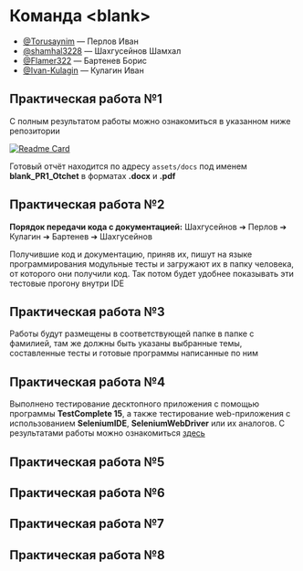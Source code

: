 # Команда \<blank\>

- [@Torusaynim](https://github.com/Torusaynim) — Перлов Иван
- [@shamhal3228](https://github.com/shamhal3228) — Шахгусейнов Шамхал
- [@Flamer322](https://github.com/Flamer322) — Бартенев Борис
- [@Ivan-Kulagin](https://github.com/Ivan-Kulagin) — Кулагин Иван

## Практическая работа №1

С полным результатом работы можно ознакомиться в указанном ниже репозитории

[![Readme Card](https://github-readme-stats.vercel.app/api/pin/?username=torusaynim&repo=resonance-cascade&theme=graywhite)](https://github.com/Torusaynim/Resonance-Cascade)

Готовый отчёт находится по адресу `assets/docs` под именем **blank_PR1_Otchet** в форматах **.docx** и **.pdf**

## Практическая работа №2

**Порядок передачи кода с документацией:** Шахгусейнов ➔ Перлов ➔ Кулагин ➔ Бартенев ➔ Шахгусейнов

Получившие код и документацию, приняв их, пишут на языке программирования модульные тесты и загружают их в папку человека, от которого они получили код. Так потом будет удобнее показывать эти тестовые прогону внутри IDE

## Практическая работа №3

Работы будут размещены в соответствующей папке в папке с фамилией, там же должны быть указаны выбранные темы, составленные тесты и готовые программы написанные по ним

## Практическая работа №4

Выполнено тестирование десктопного приложения с помощью программы **TestComplete 15**, а также тестирование web-приложения с использованием **SeleniumIDE**, **SeleniumWebDriver** или их аналогов. С результатами работы можно ознакомиться [здесь](Практическая-4)

## Практическая работа №5

## Практическая работа №6

## Практическая работа №7

## Практическая работа №8
